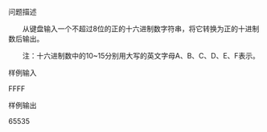 问题描述

　　从键盘输入一个不超过8位的正的十六进制数字符串，将它转换为正的十进制数后输出。

　　注：十六进制数中的10~15分别用大写的英文字母A、B、C、D、E、F表示。

样例输入

FFFF

样例输出
    
65535
   